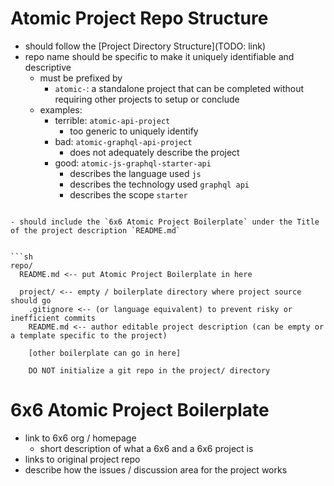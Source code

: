 # Atomic Project Repo Structure
- should follow the [Project Directory Structure](TODO: link)
- repo name should be specific to make it uniquely identifiable and descriptive
    - must be prefixed by
        - `atomic-`: a standalone project that can be completed without requiring other projects to setup or conclude 
    - examples:
        - terrible: `atomic-api-project`
            - too generic to uniquely identify 
        - bad: `atomic-graphql-api-project`
            - does not adequately describe the project
        - good: `atomic-js-graphql-starter-api`
            - describes the language used `js`
            - describes the technology used `graphql api`
            - describes the scope `starter`
```

- should include the `6x6 Atomic Project Boilerplate` under the Title of the project description `README.md`


```sh
repo/
  README.md <-- put Atomic Project Boilerplate in here

  project/ <-- empty / boilerplate directory where project source should go
    .gitignore <-- (or language equivalent) to prevent risky or inefficient commits
    README.md <-- author editable project description (can be empty or a template specific to the project)
  
    [other boilerplate can go in here]
  
    DO NOT initialize a git repo in the project/ directory
```

# 6x6 Atomic Project Boilerplate
- link to 6x6 org / homepage
    - short description of what a 6x6 and a 6x6 project is
- links to original project repo
- describe how the issues / discussion area for the project works